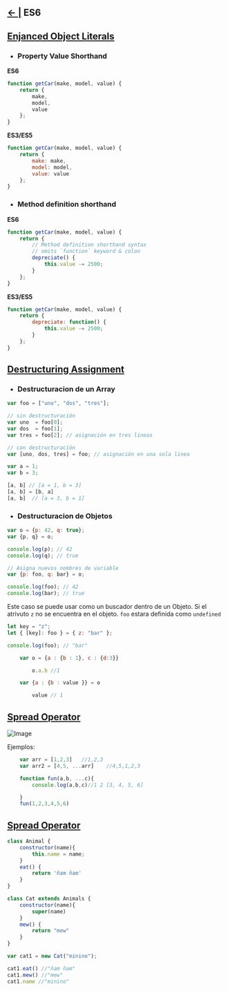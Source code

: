 ## [← |](https://github.com/VGamezz19/skylab-curso/blob/dev/course/semana03/)   ES6

## [Enjanced Object Literals](http://www.benmvp.com/learning-es6-enhanced-object-literals/)

- ### Property Value Shorthand
**ES6**
```javascript
function getCar(make, model, value) {
	return {
		make,
		model,
		value
	};
}
```

**ES3/ES5**
```javascript
function getCar(make, model, value) {
	return {
		make: make,
		model: model,
		value: value
	};
}

```

- ### Method definition shorthand

**ES6**
```javascript
function getCar(make, model, value) {
	return {
		// Method definition shorthand syntax
		// omits `function` keyword & colon
		depreciate() {
			this.value -= 2500;
		}
	};
}
```
**ES3/ES5**
```javascript
function getCar(make, model, value) {
	return {
		depreciate: function() {
			this.value -= 2500;
		}
	};
}
```

## [Destructuring Assignment](https://developer.mozilla.org/es/docs/Web/JavaScript/Referencia/Operadores/Destructuring_assignment)

- ### Destructuracion de un Array

```javascript
var foo = ["uno", "dos", "tres"];

// sin destructuración
var uno  = foo[0];
var dos  = foo[1];
var tres = foo[2]; // asignación en tres lineas

// con destructuración
var [uno, dos, tres] = foo; // asignación en una sola linea
```

```javascript
var a = 1;
var b = 3;

[a, b] // [a = 1, b = 3]
[a, b] = [b, a]
[a, b]  // [a = 3, b = 1]

```

- ### Destructuracion de Objetos

```javascript
var o = {p: 42, q: true};
var {p, q} = o;

console.log(p); // 42
console.log(q); // true 

// Asigna nuevos nombres de variable
var {p: foo, q: bar} = o;

console.log(foo); // 42
console.log(bar); // true  
```

Este caso se puede usar como un buscador dentro de un Objeto. Si el atrivuto `z` no se encuentra en el objeto. `foo` estara definida como `undefined`
```javascript
let key = "z";
let { [key]: foo } = { z: "bar" };

console.log(foo); // "bar"
```

```javascript
    var o = {a : {b : 1}, c : {d:3}}

        o.a.b //1

    var {a : {b : value }} = o

        value // 1
```

## [Spread Operator](https://developer.mozilla.org/es/docs/Web/JavaScript/Referencia/Operadores/Spread_operator)

![Image](https://github.com/VGamezz19/skylab-curso/blob/dev/course/semana03/public/spread.png)


Ejemplos:
```javascript
    var arr = [1,2,3]   //1,2,3
    var arr2 = [4,5, ...arr]    //4,5,1,2,3

    function fun(a,b, ...c){
        console.log(a,b,c)//1 2 [3, 4, 5, 6]

    }
    fun(1,2,3,4,5,6)
```

## [Spread Operator](https://developer.mozilla.org/es/docs/Web/JavaScript/Referencia/Classes)

```javascript
class Animal {
    constructor(name){
        this.name = name;
    }
    eat() {
        return 'ñam ñam'
    }
}

class Cat extends Animals {
    constructor(name){
        super(name)
    }
    mew() {
        return "mew"
    }
}

var cat1 = new Cat("minino");

cat1.eat() //"ñam ñam"
cat1.mew() //"mew"
cat1.name //"minino"
```


